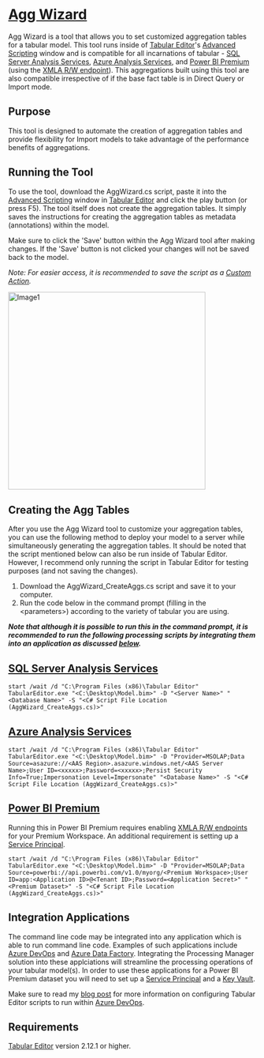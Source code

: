 # [Agg Wizard](https://www.elegantbi.com/post/aggwizard "Agg Wizard")

Agg Wizard is a tool that allows you to set customized aggregation tables for a tabular model. This tool runs inside of [Tabular Editor](https://tabulareditor.com/ "Tabular Editor")'s  [Advanced Scripting](https://docs.tabulareditor.com/Advanced-Scripting.html "Advanced Scripting") window and is compatible for all incarnations of tabular - [SQL Server Analysis Services](https://docs.microsoft.com/analysis-services/ssas-overview?view=asallproducts-allversions "SQL Server Analysis Services"), [Azure Analysis Services](https://azure.microsoft.com/services/analysis-services/ "Azure Analysis Services"), and [Power BI Premium](https://powerbi.microsoft.com/power-bi-premium/ "Power BI Premium") (using the [XMLA R/W
endpoint](https://docs.microsoft.com/power-bi/admin/service-premium-connect-tools "XMLA R/W Endpoint")). This aggregations built using this tool are also compatible irrespective of if the base fact table is in Direct Query or Import mode.

## Purpose

This tool is designed to automate the creation of aggregation tables and provide flexibility for Import models to take advantage of the performance benefits of aggregations.

## Running the Tool

To use the tool, download the AggWizard.cs script, paste it into the [Advanced Scripting](https://docs.tabulareditor.com/Advanced-Scripting.html "Advanced Scripting") window in [Tabular Editor](https://tabulareditor.com/ "Tabular Editor") and click the play button (or press F5).  The tool itself does not create the aggregation tables. It simply saves the instructions for creating the aggregation tables as metadata (annotations) within the model.

Make sure to click the 'Save' button within the Agg Wizard tool after making changes. If the 'Save' button is not clicked your changes will not be saved back to the model.

*Note: For easier access, it is recommended to save the script as a [Custom Action](https://docs.tabulareditor.com/Custom-Actions.html "Custom Action").*

<img width="400" alt="Image1" src="https://user-images.githubusercontent.com/29556918/119328097-6ae88a00-bc8c-11eb-99d3-725e730cdaf7.png">

## Creating the Agg Tables

After you use the Agg Wizard tool to customize your aggregation tables, you can use the following method to deploy your model to a server while simultaneously generating the aggregation tables. It should be noted that the script mentioned below can also be run inside of Tabular Editor. However, I recommend only running the script in Tabular Editor for testing purposes (and not saving the changes).

1. Download the AggWizard_CreateAggs.cs script and save it to your computer.
2. Run the code below in the command prompt (filling in the \<parameters\>) according to the variety of tabular you are using.
    
***Note that although it is possible to run this in the command prompt, it is recommended to run the following processing scripts by integrating them into an application as discussed [below](https://github.com/m-kovalsky/ProcessingManager#integration-applications "Integration Applications").***

## [SQL Server Analysis Services](https://docs.microsoft.com/analysis-services/ssas-overview?view=asallproducts-allversions "SQL Server Analysis Services")

    start /wait /d "C:\Program Files (x86)\Tabular Editor" TabularEditor.exe "<C:\Desktop\Model.bim>" -D "<Server Name>" "<Database Name>" -S "<C# Script File Location (AggWizard_CreateAggs.cs)>"

## [Azure Analysis Services](https://azure.microsoft.com/services/analysis-services/ "Azure Analysis Services")

    start /wait /d "C:\Program Files (x86)\Tabular Editor" TabularEditor.exe "<C:\Desktop\Model.bim>" -D "Provider=MSOLAP;Data Source=asazure://<AAS Region>.asazure.windows.net/<AAS Server Name>;User ID=<xxxxx>;Password=<xxxxx>;Persist Security Info=True;Impersonation Level=Impersonate" "<Database Name>" -S "<C# Script File Location (AggWizard_CreateAggs.cs)>"

## [Power BI Premium](https://powerbi.microsoft.com/power-bi-premium/ "Power BI Premium")

Running this in Power BI Premium requires enabling [XMLA R/W endpoints](https://docs.microsoft.com/power-bi/admin/service-premium-connect-tools "XMLA R/W Endpoints") for your Premium Workspace. An additional requirement is setting up a [Service Principal](https://tabulareditor.com/2020/06/02/PBI-SP-Access.html "Setting up a Service Principal").

    start /wait /d "C:\Program Files (x86)\Tabular Editor" TabularEditor.exe "<C:\Desktop\Model.bim>" -D "Provider=MSOLAP;Data Source=powerbi://api.powerbi.com/v1.0/myorg/<Premium Workspace>;User ID=app:<Application ID>@<Tenant ID>;Password=<Application Secret>" "<Premium Dataset>" -S "<C# Script File Location (AggWizard_CreateAggs.cs)>" 

## Integration Applications

The command line code may be integrated into any application which is able to run command line code. Examples of such applications include [Azure DevOps](https://azure.microsoft.com/services/devops/ "Azure DevOps") and [Azure Data Factory](https://azure.microsoft.com/services/data-factory/ "Azure Data Factory"). Integrating the Processing Manager solution into these applciations will streamline the processing operations of your tabular model(s). In order to use these applications for a Power BI Premium dataset you will need to set up a [Service Principal](https://tabulareditor.com/2020/06/02/PBI-SP-Access.html "Service Principal") and a [Key Vault](https://azure.microsoft.com/services/key-vault/ "Azure Key Vault"). 

Make sure to read my [blog post](https://www.elegantbi.com/post/processingmanager "Processing Manager") for more information on configuring Tabular Editor scripts to run within [Azure DevOps](https://azure.microsoft.com/services/devops/ "Azure DevOps"). 

## Requirements

[Tabular Editor](https://tabulareditor.com/ "Tabular Editor") version 2.12.1 or higher.
